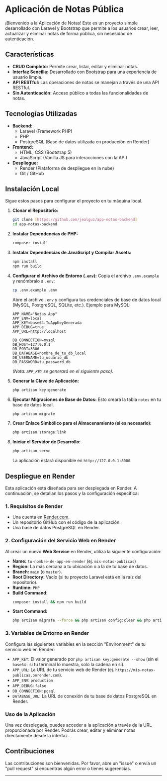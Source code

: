 # Aplicación de Notas Pública

¡Bienvenido a la Aplicación de Notas! Este es un proyecto simple desarrollado con Laravel y Bootstrap que permite a los usuarios crear, leer, actualizar y eliminar notas de forma pública, sin necesidad de autenticación.

## Características

* **CRUD Completo:** Permite crear, listar, editar y eliminar notas.
* **Interfaz Sencilla:** Desarrollado con Bootstrap para una experiencia de usuario limpia.
* **API RESTful:** Las operaciones de notas se manejan a través de una API RESTful.
* **Sin Autenticación:** Acceso público a todas las funcionalidades de notas.

## Tecnologías Utilizadas

* **Backend:**
    * Laravel (Framework PHP)
    * PHP
    * PostgreSQL (Base de datos utilizada en producción en Render)
* **Frontend:**
    * HTML, CSS (Bootstrap 5)
    * JavaScript (Vanilla JS para interacciones con la API)
* **Despliegue:**
    * Render (Plataforma de despliegue en la nube)
    * Git / GitHub

## Instalación Local

Sigue estos pasos para configurar el proyecto en tu máquina local.

1.  **Clonar el Repositorio:**
    ```bash
    git clone [https://github.com/jealguz/app-notas-backend]
    cd app-notas-backend
    ```


2.  **Instalar Dependencias de PHP:**
    ```bash
    composer install
    ```

3.  **Instalar Dependencias de JavaScript y Compilar Assets:**
    ```bash
    npm install
    npm run build
    ```

4.  **Configurar el Archivo de Entorno (`.env`):**
    Copia el archivo `.env.example` y renómbralo a `.env`:
    ```bash
    cp .env.example .env
    ```
    Abre el archivo `.env` y configura tus credenciales de base de datos local (MySQL, PostgreSQL, SQLite, etc.). Ejemplo para MySQL:
    ```dotenv
    APP_NAME="Notas App"
    APP_ENV=local
    APP_KEY=base64:TuAppKeyGenerada
    APP_DEBUG=true
    APP_URL=http://localhost

    DB_CONNECTION=mysql
    DB_HOST=127.0.0.1
    DB_PORT=3306
    DB_DATABASE=nombre_de_tu_db_local
    DB_USERNAME=tu_usuario_db
    DB_PASSWORD=tu_password_db
    ```
    *(Nota: `APP_KEY` se generará en el siguiente paso).*

5.  **Generar la Clave de Aplicación:**
    ```bash
    php artisan key:generate
    ```

6.  **Ejecutar Migraciones de Base de Datos:**
    Esto creará la tabla `notes` en tu base de datos local.
    ```bash
    php artisan migrate
    ```

7.  **Crear Enlace Simbólico para el Almacenamiento (si es necesario):**
    ```bash
    php artisan storage:link
    ```

8.  **Iniciar el Servidor de Desarrollo:**
    ```bash
    php artisan serve
    ```
    La aplicación estará disponible en `http://127.0.0.1:8000`.

## Despliegue en Render

Esta aplicación está diseñada para ser desplegada en Render. A continuación, se detallan los pasos y la configuración específica:

### 1. Requisitos de Render

* Una cuenta en [Render.com](https://render.com).
* Un repositorio GitHub con el código de la aplicación.
* Una base de datos PostgreSQL en Render.

### 2. Configuración del Servicio Web en Render

Al crear un nuevo **Web Service** en Render, utiliza la siguiente configuración:

* **Name:** `tu-nombre-de-app-en-render` (ej. `mis-notas-publicas`)
* **Region:** La más cercana a tu ubicación o a la de tu base de datos.
* **Branch:** `main` (o `master`).
* **Root Directory:** Vacío (si tu proyecto Laravel está en la raíz del repositorio).
* **Runtime:** `PHP`
* **Build Command:**
    ```bash
    composer install && npm run build
    ```
* **Start Command:**
    ```bash
    php artisan migrate --force && php artisan config:clear && php artisan route:clear && php artisan view:clear && php artisan storage:link && php artisan serve --host=0.0.0.0 --port=$PORT
    ```

### 3. Variables de Entorno en Render

Configura las siguientes variables en la sección "Environment" de tu servicio web en Render:

* `APP_KEY`: El valor generado por `php artisan key:generate --show` (sin el `base64:` si tu terminal lo muestra, solo la cadena en sí).
* `APP_URL`: La URL de tu servicio web de Render (ej. `https://mis-notas-publicas.onrender.com`).
* `APP_ENV`: `production`
* `APP_DEBUG`: `false`
* `DB_CONNECTION`: `pgsql`
* `DATABASE_URL`: La URL de conexión de tu base de datos PostgreSQL en Render.

### Uso de la Aplicación

Una vez desplegada, puedes acceder a la aplicación a través de la URL proporcionada por Render. Podrás crear, editar y eliminar notas directamente desde la interfaz.

## Contribuciones

Las contribuciones son bienvenidas. Por favor, abre un "issue" o envía un "pull request" si encuentras algún error o tienes sugerencias.

---
